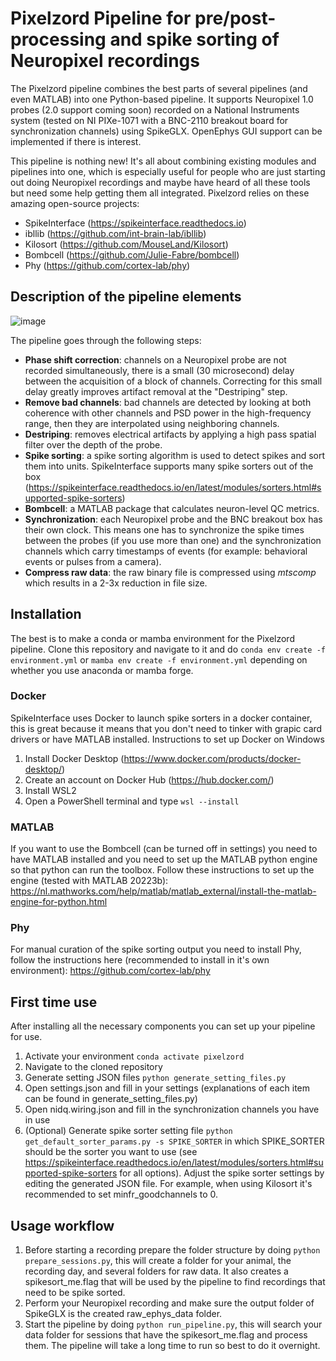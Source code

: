 # Pixelzord Pipeline for pre/post-processing and spike sorting of Neuropixel recordings

The Pixelzord pipeline combines the best parts of several pipelines (and even MATLAB) into one Python-based pipeline. It supports Neuropixel 1.0 probes (2.0 support coming soon) recorded on a National Instruments system (tested on NI PIXe-1071 with a BNC-2110 breakout board for synchronization channels) using SpikeGLX. OpenEphys GUI support can be implemented if there is interest. 

This pipeline is nothing new! It's all about combining existing modules and pipelines into one, which is especially useful for people who are just starting out doing Neuropixel recordings and maybe have heard of all these tools but need some help getting them all integrated. Pixelzord relies on these amazing open-source projects:
- SpikeInterface (https://spikeinterface.readthedocs.io)
- ibllib (https://github.com/int-brain-lab/ibllib)
- Kilosort (https://github.com/MouseLand/Kilosort)
- Bombcell (https://github.com/Julie-Fabre/bombcell)
- Phy (https://github.com/cortex-lab/phy)

## Description of the pipeline elements

![image](https://github.com/NeuroNetMem/PixelzordPipeline/assets/19360723/7d043851-de5e-4605-a5fa-48c036f68988)

The pipeline goes through the following steps:
- **Phase shift correction**: channels on a Neuropixel probe are not recorded simultaneously, there is a small (30 microsecond) delay between the acquisition of a block of channels. Correcting for this small delay greatly improves artifact removal at the "Destriping" step.
- **Remove bad channels**: bad channels are detected by looking at both coherence with other channels and PSD power in the high-frequency range, then they are interpolated using neighboring channels.
- **Destriping**: removes electrical artifacts by applying a high pass spatial filter over the depth of the probe.
- **Spike sorting**: a spike sorting algorithm is used to detect spikes and sort them into units. SpikeInterface supports many spike sorters out of the box (https://spikeinterface.readthedocs.io/en/latest/modules/sorters.html#supported-spike-sorters)
- **Bombcell**: a MATLAB package that calculates neuron-level QC metrics.
- **Synchronization**: each Neuropixel probe and the BNC breakout box has their own clock. This means one has to synchronize the spike times between the probes (if you use more than one) and the synchronization channels which carry timestamps of events (for example: behavioral events or pulses from a camera).
- **Compress raw data**: the raw binary file is compressed using *mtscomp* which results in a 2-3x reduction in file size.

## Installation

The best is to make a conda or mamba environment for the Pixelzord pipeline. Clone this repository and navigate to it and do ```conda env create -f environment.yml``` or ```mamba env create -f environment.yml``` depending on whether you use anaconda or mamba forge.

### Docker
SpikeInterface uses Docker to launch spike sorters in a docker container, this is great because it means that you don't need to tinker with grapic card drivers or have MATLAB installed. Instructions to set up Docker on Windows
1. Install Docker Desktop (https://www.docker.com/products/docker-desktop/)
2. Create an account on Docker Hub (https://hub.docker.com/)
3. Install WSL2
4. Open a PowerShell terminal and type ```wsl --install```

### MATLAB 
If you want to use the Bombcell (can be turned off in settings) you need to have MATLAB installed and you need to set up the MATLAB python engine so that python can run the toolbox. Follow these instructions to set up the engine (tested with MATLAB 20223b): https://nl.mathworks.com/help/matlab/matlab_external/install-the-matlab-engine-for-python.html

### Phy
For manual curation of the spike sorting output you need to install Phy, follow the instructions here (recommended to install in it's own environment): https://github.com/cortex-lab/phy

## First time use

After installing all the necessary components you can set up your pipeline for use.
1. Activate your environment ```conda activate pixelzord```
2. Navigate to the cloned repository
3. Generate setting JSON files ```python generate_setting_files.py```
4. Open settings.json and fill in your settings (explanations of each item can be found in generate_setting_files.py)
5. Open nidq.wiring.json and fill in the synchronization channels you have in use
6. (Optional) Generate spike sorter setting file ```python get_default_sorter_params.py -s SPIKE_SORTER``` in which SPIKE_SORTER should be the sorter you want to use (see https://spikeinterface.readthedocs.io/en/latest/modules/sorters.html#supported-spike-sorters for all options). Adjust the spike sorter settings by editing the generated JSON file. For example, when using Kilosort it's recommended to set minfr_goodchannels to 0.  

## Usage workflow

1. Before starting a recording prepare the folder structure by doing ```python prepare_sessions.py```, this will create a folder for your animal, the recording day, and several folders for raw data. It also creates a spikesort_me.flag that will be used by the pipeline to find recordings that need to be spike sorted.
2. Perform your Neuropixel recording and make sure the output folder of SpikeGLX is the created raw_ephys_data folder.
3. Start the pipeline by doing ```python run_pipeline.py```, this will search your data folder for sessions that have the spikesort_me.flag and process them. The pipeline will take a long time to run so best to do it overnight. 



